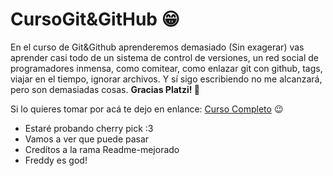 # CursoGit&GitHub 😁
En el curso de Git&Github aprenderemos demasiado (Sin exagerar) vas aprender casi todo de un sistema de control de versiones, un red social de programadores inmensa, como comitear, como enlazar git con github, tags, viajar en el tiempo, ignorar archivos. Y sí sigo escribiendo no me alcanzará, pero son demasiadas cosas. **Gracias Platzi! 💚**

Si lo quieres tomar por acá te dejo en enlance: [Curso Completo](http://https://platzi.com/cursos/git-github/ "Curso Completo") 😉

* Estaré probando cherry pick :3
* Vamos a ver que puede pasar 
* Credítos a la rama Readme-mejorado
* Freddy es god!